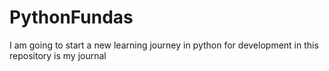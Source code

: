 # PythonFundas
I am going to start a new learning journey in python for development in this repository is my journal
